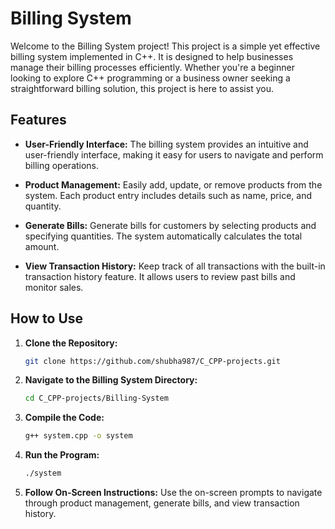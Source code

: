 # Billing System

Welcome to the Billing System project! This project is a simple yet effective billing system implemented in C++. It is designed to help businesses manage their billing processes efficiently. Whether you're a beginner looking to explore C++ programming or a business owner seeking a straightforward billing solution, this project is here to assist you.

## Features

- **User-Friendly Interface:** The billing system provides an intuitive and user-friendly interface, making it easy for users to navigate and perform billing operations.

- **Product Management:** Easily add, update, or remove products from the system. Each product entry includes details such as name, price, and quantity.

- **Generate Bills:** Generate bills for customers by selecting products and specifying quantities. The system automatically calculates the total amount.

- **View Transaction History:** Keep track of all transactions with the built-in transaction history feature. It allows users to review past bills and monitor sales.

## How to Use

1. **Clone the Repository:**
   ```bash
   git clone https://github.com/shubha987/C_CPP-projects.git

2. **Navigate to the Billing System Directory:**
   ```bash
   cd C_CPP-projects/Billing-System

3. **Compile the Code:**
   ```bash
   g++ system.cpp -o system

4. **Run the Program:**
   ```bash
   ./system

5. **Follow On-Screen Instructions:**
Use the on-screen prompts to navigate through product management, generate bills, and view transaction history.